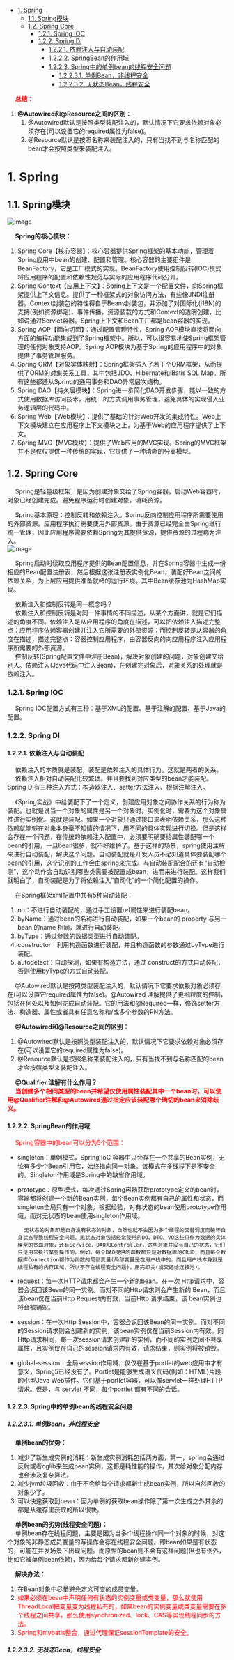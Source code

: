 

<!-- TOC -->

- [1. Spring](#1-spring)
    - [1.1. Spring模块](#11-spring模块)
    - [1.2. Spring Core](#12-spring-core)
        - [1.2.1. Spring IOC](#121-spring-ioc)
        - [1.2.2. Spring DI](#122-spring-di)
            - [1.2.2.1. 依赖注入与自动装配](#1221-依赖注入与自动装配)
            - [1.2.2.2. SpringBean的作用域](#1222-springbean的作用域)
            - [1.2.2.3. Spring中的单例bean的线程安全问题](#1223-spring中的单例bean的线程安全问题)
                - [1.2.2.3.1. 单例Bean，非线程安全](#12231-单例bean非线程安全)
                - [1.2.2.3.2. 无状态Bean，线程安全](#12232-无状态bean线程安全)

<!-- /TOC -->

<!-- 
【死磕 Spring】
https://mp.weixin.qq.com/mp/homepage?__biz=MzI5NTYwNDQxNA==&hid=5&sn=0966e849b09b5ed6a14151bd9936ad4c&scene=1&devicetype=android-29&version=2700163b&lang=zh_CN&nettype=cmnet&ascene=7&session_us=gh_3ec9de1135f5&wx_header=1

https://mp.weixin.qq.com/s?__biz=MzI5NTYwNDQxNA==&mid=2247484705&idx=1&sn=64cac4a15524b6698e9152f151b6beb6&scene=19#wechat_redirect

Spring中涉及的设计模式总结 
https://mp.weixin.qq.com/s/ktNs4T_OZ-neWWvtBmC-cA
@Autowire和@Resource注解使用的正确姿势，别再用错的了！！ 
https://mp.weixin.qq.com/s/34-DdoNcpMUlZiin6Js0Xg

-->
&emsp; **<font color = "red">总结：</font>**  
1. **@Autowired和@Resource之间的区别：**  
    1. @Autowired默认是按照类型装配注入的，默认情况下它要求依赖对象必须存在(可以设置它的required属性为false)。
    2. @Resource默认是按照名称来装配注入的，只有当找不到与名称匹配的bean才会按照类型来装配注入。  

# 1. Spring
## 1.1. Spring模块  
![image](https://gitee.com/wt1814/pic-host/raw/master/images/SSM/Spring/spring-1.png)  

&emsp; **Spring的核心模块：**
1. Spring Core【核心容器】：核心容器提供Spring框架的基本功能，管理着Spring应用中bean的创建、配置和管理。核心容器的主要组件是BeanFactory，它是工厂模式的实现。BeanFactory使用控制反转(IOC)模式将应用程序的配置和依赖性规范与实际的应用程序代码分开。  
2. Spring Context【应用上下文】：Spring上下文是一个配置文件，向Spring框架提供上下文信息。提供了一种框架式的对象访问方法，有些像JNDI注册器。Context封装包的特性得自于Beans封装包，并添加了对国际化(I18N)的支持(例如资源绑定)，事件传播，资源装载的方式和Context的透明创建，比如说通过Servlet容器。Spring上下文和Bean工厂都是bean容器的实现。  
3. Spring AOP【面向切面】：通过配置管理特性，Spring AOP模块直接将面向方面的编程功能集成到了Spring框架中。所以，可以很容易地使Spring框架管理的任何对象支持AOP。Spring AOP模块为基于Spring的应用程序中的对象提供了事务管理服务。  
4. Spring ORM【对象实体映射】：Spring框架插入了若干个ORM框架，从而提供了ORM的对象关系工具，其中包括JDO、Hibernate和iBatis SQL Map。所有这些都遵从Spring的通用事务和DAO异常层次结构。  
5. Spring DAO【持久层模块】：Spring进一步简化DAO开发步骤，能以一致的方式使用数据库访问技术，用统一的方式调用事务管理，避免具体的实现侵入业务逻辑层的代码中。  
6. Spring Web【Web模块】：提供了基础的针对Web开发的集成特性。Web上下文模块建立在应用程序上下文模块之上，为基于Web的应用程序提供了上下文。  
7. Spring MVC【MVC模块】：提供了Web应用的MVC实现。Spring的MVC框架并不是仅仅提供一种传统的实现，它提供了一种清晰的分离模型。  

## 1.2. Spring Core  
&emsp; Spring是轻量级框架，是因为创建对象交给了Spring容器，启动Web容器时，对象已经创建完成。避免程序运行时创建对象，消耗资源。  

&emsp; Spring基本原理：控制反转和依赖注入。Spring反向控制应用程序所需要使用的外部资源。应用程序执行需要使用外部资源。由于资源已经完全由Spring进行统一管理，因此应用程序需要依赖Spring为其提供资源，提供资源的过程称为注入。  
![image](https://gitee.com/wt1814/pic-host/raw/master/images/SSM/Spring/spring-2.png)  

&emsp; Spring启动时读取应用程序提供的Bean配置信息，并在Spring容器中生成一份相应的Bean配置注册表，然后根据这张注册表实例化Bean，装配好Bean之间的依赖关系，为上层应用提供准备就绪的运行环境。其中Bean缓存池为HashMap实现。  

&emsp; 依赖注入和控制反转是同一概念吗？  
&emsp; 依赖注入和控制反转是对同一件事情的不同描述，从某个方面讲，就是它们描述的角度不同。依赖注入是从应用程序的角度在描述，可以把依赖注入描述完整点：应用程序依赖容器创建并注入它所需要的外部资源；而控制反转是从容器的角度在描述，描述完整点：容器控制应用程序，由容器反向的向应用程序注入应用程序所需要的外部资源。  
&emsp; 控制反转(Spring配置文件中注册Bean)，解决对象创建的问题，对象创建交给别人。依赖注入(Java代码中注入Bean)，在创建完对象后，对象关系的处理就是依赖注入。  

### 1.2.1. Spring IOC  
&emsp; Spring IOC配置方式有三种：基于XML的配置、基于注解的配置、基于Java的配置。  

### 1.2.2. Spring DI
<!-- 
详解依赖注入与自动装配
https://www.cnblogs.com/zhuwoyao88/p/6596295.html
Spring中的三种依赖注入和三种Bean装配方式
https://blog.csdn.net/q1937915896/article/details/88178558?utm_medium=distribute.pc_aggpage_search_result.none-task-blog-2~all~first_rank_v2~rank_v25-1-88178558.nonecase
-->

#### 1.2.2.1. 依赖注入与自动装配  
<!-- 
面试官常问的Spring依赖注入和Bean的装配问题，今天给大家讲清楚！
https://mp.weixin.qq.com/s/4Pl88gZkDZv636CuviUmYQ
-->
&emsp; 依赖注入的本质就是装配，装配是依赖注入的具体行为。这就是两者的关系。  
&emsp; 依赖注入相对自动装配比较繁琐。并且要找到对应类型的bean才能装配。Spring DI有三种注入方式：构造器注入、setter方法注入、根据注解注入。  
<!-- 
https://blog.csdn.net/q1937915896/article/details/88178558?utm_medium=distribute.pc_aggpage_search_result.none-task-blog-2~all~first_rank_v2~rank_v25-1-88178558.nonecase
-->
&emsp; 《Spring实战》中给装配下了一个定义，创建应用对象之间协作关系的行为称为装配。也就是说当一个对象的属性是另一个对象时，实例化时，需要为这个对象属性进行实例化。这就是装配。如果一个对象只通过接口来表明依赖关系，那么这种依赖就能够在对象本身毫不知情的情况下，用不同的具体实现进行切换。但是这样会存在一个问题，在传统的依赖注入配置中，必须要明确要给属性装配哪一个bean的引用，一旦bean很多，就不好维护了。基于这样的场景，spring使用注解来进行自动装配，解决这个问题。自动装配就是开发人员不必知道具体要装配哪个bean的引用，这个识别的工作会由spring来完成。与自动装配配合的还有“自动检测”，这个动作会自动识别哪些类需要被配置成bean，进而来进行装配。这样我们就明白了，自动装配是为了将依赖注入“自动化”的一个简化配置的操作。  
<!--
&emsp; **<font color = "red">自动装配：</font>** 在Spring中，对象无需自己查找或创建与其关联的其他对象，由容器负责把需要相互协作的对象引用赋予各个对象，使用autowire来配置自动装载模式。  
-->
&emsp; 在Spring框架xml配置中共有5种自动装配：
1. no：不进行自动装配的，通过手工设置ref属性来进行装配bean。  
2. byName：通过bean的名称进行自动装配，如果一个bean的 property 与另一bean 的name 相同，就进行自动装配。   
3. byType：通过参数的数据类型进行自动装配。  
4. constructor：利用构造函数进行装配，并且构造函数的参数通过byType进行装配。  
5. autodetect：自动探测，如果有构造方法，通过 construct的方式自动装配，否则使用byType的方式自动装配。  

&emsp; @Autowired默认是按照类型装配注入的，默认情况下它要求依赖对象必须存在(可以设置它required属性为false)。@Autowired 注解提供了更细粒度的控制，包括在何处以及如何完成自动装配。它的用法和@Required一样，修饰setter方法、构造器、属性或者具有任意名称和/或多个参数的PN方法。  

&emsp; **@Autowired和@Resource之间的区别：**  
1. @Autowired默认是按照类型装配注入的，默认情况下它要求依赖对象必须存在(可以设置它的required属性为false)。
2. @Resource默认是按照名称来装配注入的，只有当找不到与名称匹配的bean才会按照类型来装配注入。  

&emsp; **@Qualifier 注解有什么作用？**  
&emsp; **<font color = "red">当创建多个相同类型的bean并希望仅使用属性装配其中一个bean时，可以使用@Qualifier注解和@Autowired通过指定应该装配哪个确切的bean来消除歧义。</font>**    

#### 1.2.2.2. SpringBean的作用域  
&emsp; <font color = "red">Spring容器中的bean可以分为5个范围：</font>  
* singleton：单例模式，Spring IoC 容器中只会存在一个共享的Bean实例，无论有多少个Bean引用它，始终指向同一对象。该模式在多线程下是不安全的。Singleton作用域是Spring中的缺省作用域。  
* prototype：原型模式，每次通过Spring容器获取prototype定义的bean时，容器都将创建一个新的Bean实例，每个Bean实例都有自己的属性和状态，而 singleton全局只有一个对象。根据经验，对有状态的bean使用prototype作用域，而对无状态的bean使用singleton作用域。  

        无状态的对象即是自身没有状态的对象，自然也就不会因为多个线程的交替调度而破坏自身状态导致线程安全问题。无状态对象包括经常使用的DO、DTO、VO这些只作为数据的实体模型的贫血对象，还有Service、DAO和Controller，这些对象并没有自己的状态，它们只是用来执行某些操作的。例如，每个DAO提供的函数都只是对数据库的CRUD，而且每个数据库Connection都作为函数的局部变量(局部变量是在用户栈中的，而且用户栈本身就是线程私有的内存区域，所以不存在线程安全问题)，用完即关(或交还给连接池)。

* request：每一次HTTP请求都会产生一个新的bean。在一次 Http请求中，容器会返回该Bean的同一实例。而对不同的Http请求则会产生新的 Bean，而且该bean仅在当前Http Request内有效，当前Http 请求结束，该 bean实例也将会被销毁。  
* session：在一次Http Session中，容器会返回该Bean的同一实例。而对不同的Session请求则会创建新的实例，该bean实例仅在当前Session内有效。同Http请求相同，每一次session请求创建新的实例，而不同的实例之间不共享属性，且实例仅在自己的session请求内有效，请求结束，则实例将被销毁。  
* global-session：全局session作用域，仅仅在基于portlet的web应用中才有意义，Spring5已经没有了。Portlet是能够生成语义代码(例如：HTML)片段的小型Java Web插件。它们基于portlet容器，可以像servlet一样处理HTTP请求。但是，与 servlet 不同，每个portlet 都有不同的会话。  

#### 1.2.2.3. Spring中的单例bean的线程安全问题  
<!-- 
Spring 中的bean 是线程安全的吗？ 
https://mp.weixin.qq.com/s/P2GagWGNoMLxA5AuG_I7AA
-->

##### 1.2.2.3.1. 单例Bean，非线程安全
&emsp; **单例bean的优势：**  
1. 减少了新生成实例的消耗：新生成实例消耗包括两方面，第一，spring会通过反射或者cglib来生成bean实例，这都是耗性能的操作，其次给对象分配内存也会涉及复杂算法。  
2. 减少jvm垃圾回收：由于不会给每个请求都新生成bean实例，所以自然回收的对象少了。  
3. 可以快速获取到bean：因为单例的获取bean操作除了第一次生成之外其余的都是从缓存里获取的所以很快。  

&emsp; **单例bean的劣势(线程安全问题)：**  
&emsp; 单例bean存在线程问题，主要是因为当多个线程操作同一个对象的时候，对这个对象的非静态成员变量的写操作会存在线程安全问题。即bean如果是有状态的，可能在并发场景下出现问题。而原型的bean则不会有这样问题(但也有例外，比如它被单例bean依赖)，因为给每个请求都新创建实例。  

&emsp; **解决办法：**  
1. 在Bean对象中尽量避免定义可变的成员变量。
2. <font color = "red">如果必须在bean中声明任何有状态的实例变量或类变量，那么就使用ThreadLocal把变量变为线程私有的，如果bean的实例变量或类变量需要在多个线程之间共享，那么使用synchronized、lock、CAS等实现线程同步的方法。</font>
3. <font color = "red">Spring和mybatis整合，通过代理保证sessionTemplate的安全。</font>  

##### 1.2.2.3.2. 无状态Bean，线程安全

